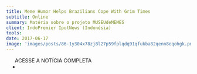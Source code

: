 ```yaml
---
title: Meme Humor Helps Brazilians Cope With Grim Times
subtitle: Online
summary: Matéria sobre o projeto MUSEUdeMEMES
client: IndoPremier IpotNews (Indonésia)
tools: 
date: 2017-06-17
image: 'images/posts/86-1y304x78zj8l27p59fplqdq91qfukba82qenn8eqohgk.png'
---
```




<div class="post__share"><ul class="share__list list-reset">ACESSE A NOTÍCIA COMPLETA<li class="share__item" style="margin-left: 10px"><a class="share__link share__facebook" style="background: #fa5657" href="https://www.ipotnews.com/index.php?jdl=Meme_humor_helps_Brazilians_cope_with_grim_times&news_id=1290039&group_news=ALLNEWS&taging_subtype=BANKING#.WWJwOxPyt60" title="Link" rel="nofollow"><i class="fa-solid fa-link"></i></a></li></ul></div>
<!-- <div class="gallery-box"><div class="gallery"><img src="/clipping/images/example-1.jpg" loading="lazy" alt="Project"><img src="/clipping/images/example-2.jpg" loading="lazy" alt="Project"></div><em>Gallery / <a href="https://www.freepik.com/" target="_blank">Freepic</a></em></div> -->
